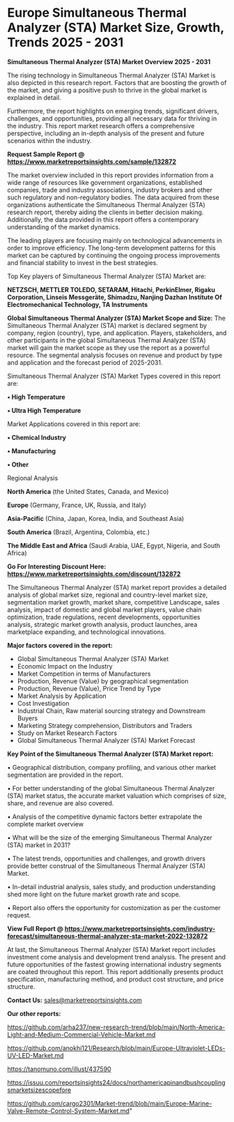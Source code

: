  # Europe Simultaneous Thermal Analyzer (STA) Market Size, Growth, Trends 2025 - 2031

<Strong> Simultaneous Thermal Analyzer (STA) Market Overview 2025 - 2031</strong>

The rising technology in Simultaneous Thermal Analyzer (STA) Market is also depicted in this research report. Factors that are boosting the growth of the market, and giving a positive push to thrive in the global market is explained in detail.

Furthermore, the report highlights on emerging trends, significant drivers, challenges, and opportunities, providing all necessary data for thriving in the industry. This report market research offers a comprehensive perspective, including an in-depth analysis of the present and future scenarios within the industry.

<strong>Request Sample Report @ <a href=https://www.marketreportsinsights.com/sample/132872>https://www.marketreportsinsights.com/sample/132872</a></strong>

The market overview included in this report provides information from a wide range of resources like government organizations, established companies, trade and industry associations, industry brokers and other such regulatory and non-regulatory bodies. The data acquired from these organizations authenticate the Simultaneous Thermal Analyzer (STA) research report, thereby aiding the clients in better decision making. Additionally, the data provided in this report offers a contemporary understanding of the market dynamics.

The leading players are focusing mainly on technological advancements in order to improve efficiency. The long-term development patterns for this market can be captured by continuing the ongoing process improvements and financial stability to invest in the best strategies.

Top Key players of Simultaneous Thermal Analyzer (STA) Market are:

<strong>NETZSCH, METTLER TOLEDO, SETARAM, Hitachi, PerkinElmer, Rigaku Corporation, Linseis Messgeräte, Shimadzu, Nanjing Dazhan Institute Of Electromechanical Technology, TA Instruments</strong>

<strong><b>Global Simultaneous Thermal Analyzer (STA) Market Scope and Size:</b></strong>
The Simultaneous Thermal Analyzer (STA) market is declared segment by company, region (country), type, and application. Players, stakeholders, and other participants in the global Simultaneous Thermal Analyzer (STA) market will gain the market scope as they use the report as a powerful resource. The segmental analysis focuses on revenue and product by type and application and the forecast period of 2025-2031.

Simultaneous Thermal Analyzer (STA) Market Types covered in this report are:

<strong>• High Temperature

• Ultra High Temperature</strong>

Market Applications covered in this report are:

<strong>• Chemical Industry

• Manufacturing

• Other</strong> 

Regional Analysis

<strong>North America</strong> (the United States, Canada, and Mexico)

<strong>Europe</strong> (Germany, France, UK, Russia, and Italy)

<strong>Asia-Pacific</strong> (China, Japan, Korea, India, and Southeast Asia)

<strong>South America</strong> (Brazil, Argentina, Colombia, etc.)

<strong>The Middle East and Africa</strong> (Saudi Arabia, UAE, Egypt, Nigeria, and South Africa)

<strong>Go For Interesting Discount Here: <a href=https://www.marketreportsinsights.com/discount/132872>https://www.marketreportsinsights.com/discount/132872</a></strong>

The Simultaneous Thermal Analyzer (STA) market report provides a detailed analysis of global market size, regional and country-level market size, segmentation market growth, market share, competitive Landscape, sales analysis, impact of domestic and global market players, value chain optimization, trade regulations, recent developments, opportunities analysis, strategic market growth analysis, product launches, area marketplace expanding, and technological innovations.

<strong><b>Major factors covered in the report:</b></strong>
<ul>
  <li>Global Simultaneous Thermal Analyzer (STA) Market </li>
  <li>Economic Impact on the Industry</li>
  <li>Market Competition in terms of Manufacturers</li>
  <li>Production, Revenue (Value) by geographical segmentation</li>
  <li>Production, Revenue (Value), Price Trend by Type</li>
  <li>Market Analysis by Application</li>
  <li>Cost Investigation</li>
  <li>Industrial Chain, Raw material sourcing strategy and Downstream Buyers</li>
  <li>Marketing Strategy comprehension, Distributors and Traders</li>
  <li>Study on Market Research Factors</li>
  <li>Global Simultaneous Thermal Analyzer (STA) Market Forecast</li>
</ul>

<strong><b>Key Point of the Simultaneous Thermal Analyzer (STA) Market report:</b></strong>

• Geographical distribution, company profiling, and various other market segmentation are provided in the report.

• For better understanding of the global Simultaneous Thermal Analyzer (STA) market status, the accurate market valuation which comprises of size, share, and revenue are also covered.

• Analysis of the competitive dynamic factors better extrapolate the complete market overview

• What will be the size of the emerging Simultaneous Thermal Analyzer (STA) market in 2031?

• The latest trends, opportunities and challenges, and growth drivers provide better construal of the Simultaneous Thermal Analyzer (STA) Market.

• In-detail industrial analysis, sales study, and production understanding shed more light on the future market growth rate and scope.

• Report also offers the opportunity for customization as per the customer request.

<strong><b>View Full Report @ <a href=https://www.marketreportsinsights.com/industry-forecast/simultaneous-thermal-analyzer-sta-market-2022-132872>https://www.marketreportsinsights.com/industry-forecast/simultaneous-thermal-analyzer-sta-market-2022-132872</a></b></strong>


At last, the Simultaneous Thermal Analyzer (STA) Market report includes investment come analysis and development trend analysis. The present and future opportunities of the fastest growing international industry segments are coated throughout this report. This report additionally presents product specification, manufacturing method, and product cost structure, and price structure.

<strong>Contact Us:</strong>
sales@marketreportsinsights.com

<strong>Our other reports:</strong>

<a href=https://github.com/arha237/new-research-trend/blob/main/North-America-Light-and-Medium-Commercial-Vehicle-Market.md>https://github.com/arha237/new-research-trend/blob/main/North-America-Light-and-Medium-Commercial-Vehicle-Market.md</a>

<a href=https://github.com/anokhi121/Research/blob/main/Europe-Ultraviolet-LEDs-UV-LED-Market.md>https://github.com/anokhi121/Research/blob/main/Europe-Ultraviolet-LEDs-UV-LED-Market.md</a>

<a href=https://tanomuno.com/illust/437590>https://tanomuno.com/illust/437590</a>

<a href=https://issuu.com/reportsinsights24/docs/northamericapinandbushcouplingsmarketsizescopefore>https://issuu.com/reportsinsights24/docs/northamericapinandbushcouplingsmarketsizescopefore</a>

<a href=https://github.com/cargo2301/Market-trend/blob/main/Europe-Marine-Valve-Remote-Control-System-Market.md>https://github.com/cargo2301/Market-trend/blob/main/Europe-Marine-Valve-Remote-Control-System-Market.md</a>"
